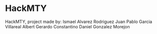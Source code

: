 # HackMTY
HackMTY, project made by:
Ismael Alvarez Rodriguez
Juan Pablo Garcia Villareal
Albert Gerardo Constantino
Daniel Gonzalez Morejon
